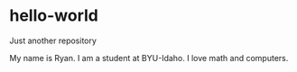 # hello-world
Just another repository

My name is Ryan.  I am a student at BYU-Idaho.  I love math and computers.


